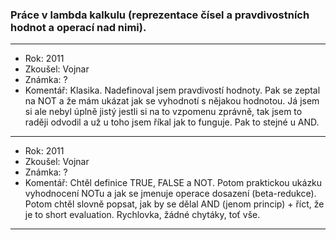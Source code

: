 ### Práce v lambda kalkulu (reprezentace čísel a pravdivostních hodnot a operací nad nimi).

----------------------------------------

- Rok: 2011
- Zkoušel: Vojnar
- Známka: ?
- Komentář: Klasika. Nadefinoval jsem pravdivostí hodnoty. Pak se zeptal na NOT a že mám ukázat jak se vyhodnotí s nějakou hodnotou. Já jsem si ale nebyl úplně jistý jestli si na to vzpomenu zprávně, tak jsem to raději odvodil a už u toho jsem říkal jak to funguje. Pak to stejné u AND.

----------------------------------------

- Rok: 2011
- Zkoušel: Vojnar
- Známka: ?
- Komentář: Chtěl definice TRUE, FALSE a NOT. Potom praktickou ukázku vyhodnocení NOTu a jak se jmenuje operace dosazení (beta-redukce). Potom chtěl slovně popsat, jak by se dělal AND (jenom princip) + říct, že je to short evaluation. Rychlovka, žádné chytáky, toť vše.
----------------------------------------
